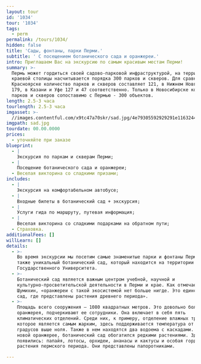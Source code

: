 ```yaml
---
layout: tour
id: '1034'
tour: '1034'
tags:
  - perm
permalink: /tours/1034/
hidden: false
title: 'Сады, фонтаны, парки Перми.'
subtitle: ' С посещением ботанического сада и оранжереи.'
intro: Приглашаем Вас на экскурсию по самым красивым местам Перми!
summary: >-
  Пермь может гордиться своей садово-парковой инфраструктурой, на территории
  краевой столицы насчитывается порядка 300 парков и скверов. Для сравнения, в
  Красноярске количество парков и скверов составляет 121, в Нижнем Новгороде -
  179, в Казани и Уфе 127 и 47 соответственно. Только в Новосибирске количество
  парков и скверов сопоставимо с Пермью - 300 объектов.
length: 2.5-3 часа
tourlength: 2.5-3 часа
imgasset: >-
  //images.contentful.com/x9tc47a70skr/sad.jpg/4e79305592929291e116324478e99365/sad.jpg
imgpath: sad.jpg
tourdate: 00.00.0000
prices:
  - уточняйте при заказе
blueprint:
  - |
    Экскурсия по паркам и скверам Перми;
  - |
    Посещение ботанического сада и оранжереи;
  - Веселая викторина со сладкими призами;
includes:
  - |
    Экскурсия на комфортабельном автобусе;
  - |
    Входные билеты в ботанический сад + экскурсия;
  - |
    Услуги гида по маршруту, путевая информация;
  - |
    Веселая викторина со сладкими подарками на обратном пути;
  - Страховка.
additionalFees: []
willLearn: []
details:
  - >-
    Во время экскурсии мы посетим самые знаменитые парки и фонтаны Перми, а
    также уникальный ботанический сад, который находится на территории Пермского
    Государственного Университета.
  - >-
    Ботанический сад является важным центром учебной, научной и
    культурно-просветительской деятельности в Перми и крае. Как отмечает Сергей
    Шумихин, «оранжереи с такой экосистемой нет больше нигде. Это единственный
    сад, где представлены растения древнего периода».
  - >-
    Площадь всего сооружения – 1080 квадратных метров. Это довольно большая
    оранжерея, подчеркивают ее сотрудники. Она включает в себя пять
    климатических отделений. Среди них, к примеру, отделение влажных тропиков,
    которое является самым жарким, здесь поддерживается температура от 22 до 26
    градусов выше ноля. Также в нем находятся два водоема с каскадами. Благодаря
    новой оранжерее, ботанический сад обогатился редкими растениями. Здесь
    появились: папайя, лотосы, орхидеи, ананасы и кактусы и особая гордость –
    растения пермского периода. Они представлены папоротниками.

---
```

